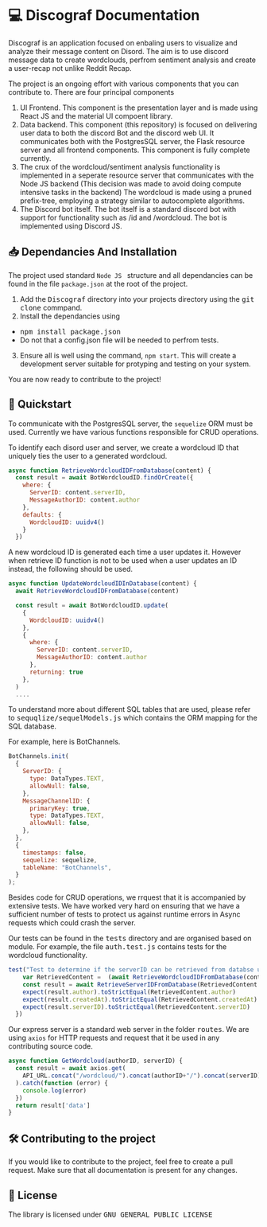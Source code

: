 # :computer: Discograf Documentation
Discograf is an application focused on enbaling users to visualize and analyze their message content on Disord. The aim is to use discord message data to create wordclouds, perfrom sentiment analysis and create a user-recap not unlike Reddit Recap.

The project is an ongoing effort with various components that you can contribute to. There are four principal components

1. UI Frontend. This component is the presentation layer and is made using React JS and the material UI compoent library. 
2. Data backend. This component (this repository) is focused on delivering user data to both the discord Bot and the discord web UI. It communicates both with the PostgresSQL server, the Flask resource server and all frontend components. This component is fully complete currently. 
3. The crux of the wordcloud/sentiment analysis functionality is implemented in a seperate resource server that communicates with the Node JS backend (This decision was made to avoid doing compute intensive tasks in the backend) The wordcloud is made using a pruned prefix-tree, employing a strategy similar to autocomplete algorithms. 
4. The Discord bot itself. The bot itself is a standard discord bot with support for functionality such as /id and /wordcloud. The bot is implemented using Discord JS.
   
## :inbox_tray: Dependancies And Installation 
The project used standard ```Node JS ``` structure and all dependancies can be found in the file ```package.json``` at the root of the project. 
1. Add the <kbd>Discograf</kbd> directory into your projects directory using the <kbd>git clone</kbd> commpand.
2. Install the dependancies using 
-  <kbd>npm install package.json</kbd> 
-  Do not that a config.json file will be needed to perfrom tests. 
3. Ensure all is well using the command, ```npm start```. This will create a development server suitable for protyping and testing on your system.
   
You are now ready to contribute to the project!
## :pushpin: Quickstart
To communicate with the PostgresSQL server, the ```sequelize``` ORM must be used. Currently we have various functions responsible for CRUD operations. 

To identify each disord user and server, we create a wordcloud ID that uniquely ties the user to a generated wordcloud.

```javascript
async function RetrieveWordcloudIDFromDatabase(content) {
  const result = await BotWordcloudID.findOrCreate({
    where: {
      ServerID: content.serverID,
      MessageAuthorID: content.author
    },
    defaults: {
      WordcloudID: uuidv4()
    }
  })
```
A new wordcloud ID is generated each time a user updates it. However when retrieve ID function is not to be used when a user updates an ID instead, the following should be used. 

```javascript
async function UpdateWordcloudIDInDatabase(content) {
  await RetrieveWordcloudIDFromDatabase(content)

  const result = await BotWordcloudID.update(
    {
      WordcloudID: uuidv4()
    },
    {
      where: {
        ServerID: content.serverID,
        MessageAuthorID: content.author
      },
      returning: true
    }, 
  )
  ....
```

To understand more about different SQL tables that are used, please refer to <kbd>sequqlize/sequelModels.js</kbd> which contains the ORM mapping for the SQL database. 

For example, here is BotChannels. 
```javascript
BotChannels.init(
  {
    ServerID: {
      type: DataTypes.TEXT,
      allowNull: false,
    },
    MessageChannelID: {
      primaryKey: true,
      type: DataTypes.TEXT,
      allowNull: false,
    },
  },
  {
    timestamps: false,
    sequelize: sequelize,
    tableName: "BotChannels",
  }
);
```

Besides code for CRUD operations, we rrquest that it is accompanied by extensive tests. We have worked very hard on ensuring that we have a sufficient number of tests to protect us against runtime errors in Async requests which could crash the server. 

Our tests can be found in the <kbd>tests</kbd> directory and are organised based on module. For example, the file <kbd>auth.test.js</kbd> contains tests for the wordcloud functionality. 

```javascript
test("Test to determine if the serverID can be retrieved from databse using wordcloudIF", async () => {
    var RetrievedContent =  (await RetrieveWordcloudIDFromDatabase(content)).at(0)
    const result = await RetrieveServerIDFromDatabase(RetrievedContent.wordcloudID)
    expect(result.author).toStrictEqual(RetrievedContent.author)
    expect(result.createdAt).toStrictEqual(RetrievedContent.createdAt)
    expect(result.serverID).toStrictEqual(RetrievedContent.serverID)
  })
```

Our express server is a standard web server in the folder <kbd>routes</kbd>. We are using ```axios``` for HTTP requests and request that it be used in any contributing source code.

```javascript
async function GetWordcloud(authorID, serverID) {
  const result = await axios.get(
    API_URL.concat("/wordcloud/").concat(authorID+"/").concat(serverID) 
  ).catch(function (error) {
    console.log(error)
  })
  return result['data']
}
```
## :hammer_and_wrench: Contributing to the project
If you would like to contribute to the project, feel free to create a pull request. Make sure that all documentation is present for any changes.  
## :scroll: License
The library is licensed under <kbd>GNU GENERAL PUBLIC LICENSE</kbd>
